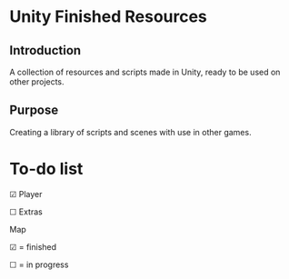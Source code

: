 Unity Finished Resources
====


Introduction
------------

A collection of resources and scripts made in Unity, ready to be used on other projects.


Purpose
-------

Creating a library of scripts and scenes with use in other games.


To-do list
==========

&#x2611; Player

&#9744; Extras



Map

&#x2611; = finished

&#9744; = in progress
